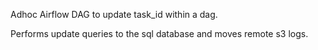 Adhoc Airflow DAG to update task_id within a dag. 

Performs update queries to the sql database and moves remote s3 logs.
